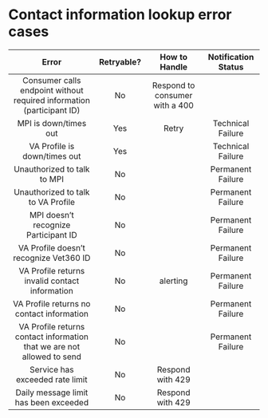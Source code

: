 # Contact information lookup error cases

|                                  Error                                 | Retryable? |          How to Handle         | Notification Status |
|:----------------------------------------------------------------------:|:----------:|:------------------------------:|:-------------------:|
| Consumer calls endpoint without required information (participant ID)  | No         | Respond to consumer with a 400 |                     |
| MPI is down/times out                                                  | Yes        | Retry                          | Technical Failure   |
| VA Profile is down/times out                                           | Yes        |                                | Technical Failure   |
| Unauthorized to talk to MPI                                            | No         |                                | Permanent Failure   |
| Unauthorized to talk to VA Profile                                     | No         |                                | Permanent Failure   |
| MPI doesn’t recognize Participant ID                                   | No         |                                | Permanent Failure   |
| VA Profile doesn’t recognize Vet360 ID                                 | No         |                                | Permanent Failure   |
| VA Profile returns invalid contact information                         | No         | alerting                       | Permanent Failure   |
| VA Profile returns no contact information                              | No         |                                | Permanent Failure   |
| VA Profile returns contact information that we are not allowed to send | No         |                                | Permanent Failure   |
| Service has exceeded rate limit                                        | No         | Respond with 429               |                     |
| Daily message limit has been exceeded                                  | No         | Respond with 429               |                     |
